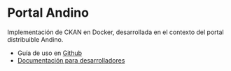 # Portal Andino

Implementación de CKAN en Docker, desarrollada en el contexto del portal distribuible Andino.

* Guía de uso en [Github](https://github.com/datosgobar/portal-andino)
* [Documentación para desarrolladores](development/docker_ansible.md)

